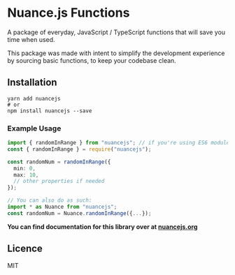 # Nuance.js Functions

A package of everyday, JavaScript / TypeScript functions that will save you time when used.

This package was made with intent to simplify the development experience by sourcing basic functions,
to keep your codebase clean.

## Installation
```
yarn add nuancejs
# or
npm install nuancejs --save
```

### **Example Usage**
```TypeScript
import { randomInRange } from "nuancejs"; // if you're using ES6 modules
const { randomInRange } = require("nuancejs");

const randomNum = randomInRange({
  min: 0,
  max: 10,
  // other properties if needed
});

// You can also do as such:
import * as Nuance from "nuancejs";
const randomNum = Nuance.randomInRange({...});
```

**You can find documentation for this library over at [nuancejs.org](https://nuancejs.org)**

## Licence
MIT
